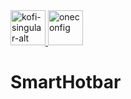 <a href="https://ko-fi.com/imtoggle" target="_blank">
  <img alt="kofi-singular-alt" height="56" src="https://cdn.jsdelivr.net/npm/@intergrav/devins-badges@3/assets/cozy/donate/kofi-singular-alt_vector.svg">
</a>

<a href="https://modrinth.com/mod/oneconfig" target="_blank">
  <img alt="oneconfig" height="56" src="https://polyfrost.org/media/branding/badges/badge_1.svg">
</a>

# SmartHotbar